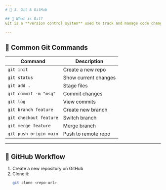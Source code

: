 ```yaml
---
# 🌿 3. Git & GitHub

## 🔹 What is Git?
Git is a **version control system** used to track and manage code changes.

---
```


## 🔹 Common Git Commands
| Command | Description |
|----------|--------------|
| `git init` | Create a new repo |
| `git status` | Show current changes |
| `git add .` | Stage files |
| `git commit -m "msg"` | Commit changes |
| `git log` | View commits |
| `git branch feature` | Create new branch |
| `git checkout feature` | Switch branch |
| `git merge feature` | Merge branch |
| `git push origin main` | Push to remote repo |

---

## 🔹 GitHub Workflow
1. Create a new repository on GitHub  
2. Clone it:
   ```bash
   git clone <repo-url>
